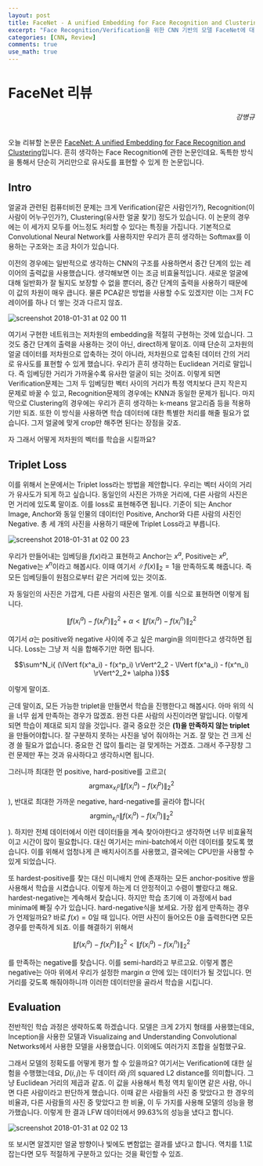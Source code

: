 ```yaml
---
layout: post
title: FaceNet - A unified Embedding for Face Recognition and Clustering 리뷰
excerpt: "Face Recognition/Verification을 위한 CNN 기반의 모델 FaceNet에 대한 리뷰입니다."
categories: [CNN, Review]
comments: true
use_math: true
---
```


# FaceNet 리뷰
<h6 align="right">강병규</h6>

오늘 리뷰할 논문은 [FaceNet: A unified Embedding for Face Recognition and Clustering](https://arxiv.org/abs/1503.03832)입니다. 흔히 생각하는 Face Recognition에 관한 논문인데요. 독특한 방식을 통해서 단순히 거리만으로 유사도를 표현할 수 있게 한 논문입니다.

## Intro

얼굴과 관련된 컴퓨터비전 문제는 크게 Verification(같은 사람인가?), Recognition(이 사람이 어누구인가?), Clustering(유사한 얼굴 찾기) 정도가 있습니다. 이 논문의 경우에는 이 세가지 모두를 어느정도 처리할 수 있다는 특징을 가집니다. 기본적으로 Convolutional Neural Network를 사용하지만 우리가 흔히 생각하는 Softmax를 이용하는 구조와는 조금 차이가 있습니다.

이전의 경우에는 일반적으로 생각하는 CNN의 구조를 사용하면서 중간 단계의 있는 레이어의 출력값을 사용했습니다. 생각해보면 이는 조금 비효율적입니다. 새로운 얼굴에 대해 일반화가 잘 될지도 보장할 수 없을 뿐더러, 중간 단계의 출력을 사용하기 때문에 이 값의 차원이 매우 큽니다. 물론 PCA같은 방법을 사용할 수도 있겠지만 이는 그저 FC 레이어를 하나 더 쌓는 것과 다르지 않죠.

![screenshot 2018-01-31 at 02 00 11](https://user-images.githubusercontent.com/25279765/35579708-9dc463fc-062a-11e8-9ac3-6a3b9e78e5be.jpg)

여기서 구현한 네트워크는 저차원의 embedding을 적절히 구현하는 것에 있습니다. 그것도 중간 단계의 출력을 사용하는 것이 아닌, direct하게 말이죠. 이때 단순히 고차원의 얼굴 데이터를 저차원으로 압축하는 것이 아니라, 저차원으로 압축된 데이터 간의 거리로 유사도를 표현할 수 있게 했습니다. 우리가 흔히 생각하는 Euclidean 거리로 말입니다. 즉 임베딩한 거리가 가까울수록 유사한 얼굴이 되는 것이죠. 이렇게 되면 Verification문제는 그저 두 임베딩한 벡터 사이의 거리가 특정 역치보다 큰지 작은지 문제로 바꿀 수 있고, Recognition문제의 경우에는 KNN과 동일한 문제가 됩니다. 마지막으로 Clustering의 경우에는 우리가 흔히 생각하는 k-means 알고리즘 등을 적용하기만 되죠. 또한 이 방식을 사용하면 학습 데이터에 대한 특별한 처리를 해줄 필요가 없습니다. 그저 얼굴에 맞게 crop만 해주면 된다는 장점을 갖죠.

자 그래서 어떻게 저차원의 벡터를 학습을 시킬까요?

## Triplet Loss

이를 위해서 논문에서는 Triplet loss라는 방법을 제안합니다. 우리는 벡터 사이의 거리가 유사도가 되게 하고 싶습니다. 동일인의 사진은 가까운 거리에, 다른 사람의 사진은 먼 거리에 있도록 말이죠. 이를 loss로 표현해주면 됩니다. 기준이 되는 Anchor Image, Anchor와 동일 인물의 데이터인 Positive, Anchor와 다른 사람의 사진인 Negative. 총 세 개의 사진을 사용하기 때문에 Triplet Loss라고 부릅니다.

![screenshot 2018-01-31 at 02 00 23](https://user-images.githubusercontent.com/25279765/35579709-9df74cc2-062a-11e8-85e8-1f9579a91ab2.jpg)

우리가 만들어내는 임베딩을 $f(x)$라고 표현하고 Anchor는 $x^a$, Positive는 $x^p$, Negative는 $x^n$이라고 해봅시다. 이때 여기서 $\lVert f(x) \rVert_2 = 1$을 만족하도록 해줍니다. 즉 모든 임베딩들이 원점으로부터 같은 거리에 있는 것이죠.

자 동일인의 사진은 가깝게, 다른 사람의 사진은 멀게. 이를 식으로 표현하면 이렇게 됩니다.

$$\lVert f(x^a_i) - f(x^p_i) \rVert^2_2 + \alpha < \lVert f(x^a_i) - f(x^n_i) \rVert^2_2$$

여기서 $\alpha$는 positive와 negative 사이에 주고 싶은 margin을 의미한다고 생각하면 됩니다. Loss는 그냥 저 식을 합해주기만 하면 됩니다.

$$\sum^N_i{ (\lVert f(x^a_i) - f(x^p_i) \rVert^2_2 - \lVert f(x^a_i) - f(x^n_i) \rVert^2_2+ \alpha  )}$$

이렇게 말이죠.

근데 말이죠, 모든 가능한 triplet을 만들면서 학습을 진행한다고 해봅시다. 아마 위의 식을 너무 쉽게 만족하는 경우가 많겠죠. 완전 다른 사람의 사진이라면 말입니다. 이렇게 되면 학습이 제대로 되지 않을 것입니다. 결국 중요한 것은 **(1)을 만족하지 않는 triplet** 을 만들어야합니다. 잘 구분하지 못하는 사진을 넣어 줘야하는 거죠. 잘 맞는 건 크게 신경 쓸 필요가 없습니다. 중요한 건 많이 틀리는 걸 맞게하는 거겠죠. 그래서 주구장창 그런 문제만 푸는 것과 유사하다고 생각하시면 됩니다.

그러니까 최대한 먼 positive, hard-positive를 고르고( $$\operatorname{argmax}_{x^p_i} \lVert f(x^a_i) - f(x^p_i) \rVert^2_2$$ ), 반대로 최대한 가까운 negative, hard-negative를 골라야 합니다( $$\operatorname{argmin}_{x^n_i} \lVert f(x^a_i) - f(x^n_i) \rVert^2_2$$ ).  하지만 전체 데이터에서 이런 데이터들을 계속 찾아야한다고 생각하면 너무 비효율적이고 시간이 많이 필요합니다. 대신 여기서는 mini-batch에서 이런 데이터를 찾도록 했습니다. 이를 위해서 엄청나게 큰 배치사이즈를 사용했고, 결국에는 CPU만을 사용할 수 있게 되었습니다.

또 hardest-positive를 찾는 대신 미니배치 안에 존재하는 모든 anchor-positive 쌍을 사용해서 학습을 시켰습니다. 이렇게 하는게 더 안정적이고 수렴이 빨랐다고 해요. hardest-negative는 계속해서 찾습니다. 하지만 학습 초기에 이 과정에서 bad minima에 빠질 수가 있습니다. hard-negative식을 보세요. 가장 쉽게 만족하는 경우가 언제일까요? 바로 $f(x) = 0$일 때 입니다. 어떤 사진이 들어오든 0을 출력한다면 모든 경우를 만족하게 되죠. 이를 해결하기 위해서

$$\lVert f(x^a_i) - f(x^p_i) \rVert^2_2 < \lVert f(x^a_i) - f(x^n_i) \rVert^2_2$$

를 만족하는 negative를 찾습니다. 이를 semi-hard라고 부르고요. 이렇게 뽑은 negative는 아마 위에서 우리가 설정한 margin $\alpha$ 안에 있는 데이터가 될 것입니다. 먼 거리를 갖도록 해줘야하니까 이러한 데이터만을 골라서 학습을 시킵니다.

## Evaluation

전반적인 학습 과정은 생략하도록 하겠습니다. 모델은 크게 2가지 형태를 사용했는데요, Inception을 사용한 모델과 Visualizaing and Understanding Convolutional Networks에서 사용한 모델을 사용했습니다. 이외에도 여러가지 조합을 실험했구요.

그래서 모델의 정확도를 어떻게 평가 할 수 있을까요? 여기서는 Verification에 대한 실험을 수행했는데요, $D(i, j)$는 두 데이터 $i$와 $j$의 squared L2 distance를 의미합니다. 그냥 Euclidean 거리의 제곱과 같죠. 이 값을 사용해서 특정 역치 밑이면 같은 사람, 아니면 다른 사람이라고 판단하게 했습니다. 이때 같은 사람들의 사진 중 맞았다고 한 경우의 비율과, 다른 사람들의 사진 중 맞았다고 한 비율, 이 두 가지를 사용해 모델의 성능을 평가했습니다. 이렇게 한 결과 LFW 데이터에서 99.63%의 성능을 냈다고 합니다.

![screenshot 2018-01-31 at 02 02 13](https://user-images.githubusercontent.com/25279765/35579776-c4d01be4-062a-11e8-9338-9cb0d36bcb5a.jpg)

또 보시면 알겠지만 얼굴 방향이나 빛에도 변함없는 결과를 냈다고 합니다. 역치를 1.1로 잡는다면 모두 적절하게 구분하고 있다는 것을 확인할 수 있죠.
